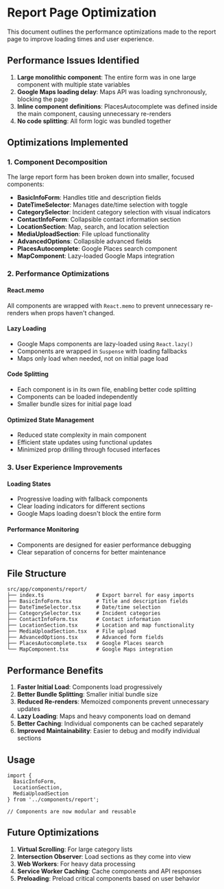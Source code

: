 # Report Page Optimization

This document outlines the performance optimizations made to the report page to improve loading times and user experience.

## Performance Issues Identified

1. **Large monolithic component**: The entire form was in one large component with multiple state variables
2. **Google Maps loading delay**: Maps API was loading synchronously, blocking the page
3. **Inline component definitions**: PlacesAutocomplete was defined inside the main component, causing unnecessary re-renders
4. **No code splitting**: All form logic was bundled together

## Optimizations Implemented

### 1. Component Decomposition
The large report form has been broken down into smaller, focused components:

- **BasicInfoForm**: Handles title and description fields
- **DateTimeSelector**: Manages date/time selection with toggle
- **CategorySelector**: Incident category selection with visual indicators
- **ContactInfoForm**: Collapsible contact information section
- **LocationSection**: Map, search, and location selection
- **MediaUploadSection**: File upload functionality
- **AdvancedOptions**: Collapsible advanced fields
- **PlacesAutocomplete**: Google Places search component
- **MapComponent**: Lazy-loaded Google Maps integration

### 2. Performance Optimizations

#### React.memo
All components are wrapped with `React.memo` to prevent unnecessary re-renders when props haven't changed.

#### Lazy Loading
- Google Maps components are lazy-loaded using `React.lazy()`
- Components are wrapped in `Suspense` with loading fallbacks
- Maps only load when needed, not on initial page load

#### Code Splitting
- Each component is in its own file, enabling better code splitting
- Components can be loaded independently
- Smaller bundle sizes for initial page load

#### Optimized State Management
- Reduced state complexity in main component
- Efficient state updates using functional updates
- Minimized prop drilling through focused interfaces

### 3. User Experience Improvements

#### Loading States
- Progressive loading with fallback components
- Clear loading indicators for different sections
- Google Maps loading doesn't block the entire form

#### Performance Monitoring
- Components are designed for easier performance debugging
- Clear separation of concerns for better maintenance

## File Structure

```
src/app/components/report/
├── index.ts                 # Export barrel for easy imports
├── BasicInfoForm.tsx        # Title and description fields
├── DateTimeSelector.tsx     # Date/time selection
├── CategorySelector.tsx     # Incident categories
├── ContactInfoForm.tsx      # Contact information
├── LocationSection.tsx      # Location and map functionality
├── MediaUploadSection.tsx   # File upload
├── AdvancedOptions.tsx      # Advanced form fields
├── PlacesAutocomplete.tsx   # Google Places search
└── MapComponent.tsx         # Google Maps integration
```

## Performance Benefits

1. **Faster Initial Load**: Components load progressively
2. **Better Bundle Splitting**: Smaller initial bundle size
3. **Reduced Re-renders**: Memoized components prevent unnecessary updates
4. **Lazy Loading**: Maps and heavy components load on demand
5. **Better Caching**: Individual components can be cached separately
6. **Improved Maintainability**: Easier to debug and modify individual sections

## Usage

```tsx
import { 
  BasicInfoForm, 
  LocationSection, 
  MediaUploadSection 
} from '../components/report';

// Components are now modular and reusable
```

## Future Optimizations

1. **Virtual Scrolling**: For large category lists
2. **Intersection Observer**: Load sections as they come into view
3. **Web Workers**: For heavy data processing
4. **Service Worker Caching**: Cache components and API responses
5. **Preloading**: Preload critical components based on user behavior
